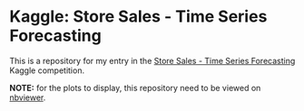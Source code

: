 # Kaggle: Store Sales - Time Series Forecasting

This is a repository for my entry in the [Store Sales - Time Series Forecasting](https://www.kaggle.com/competitions/store-sales-time-series-forecasting) Kaggle competition.

__NOTE:__ for the plots to display, this repository need to be viewed on [nbviewer](https://nbviewer.org/github/joachxm/kaggle/tree/main/store-sales/).
